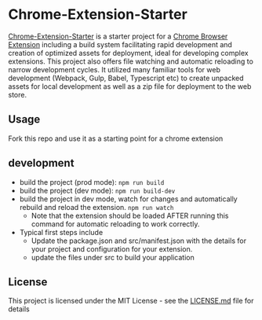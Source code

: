 # Chrome-Extension-Starter

[Chrome-Extension-Starter](https://github.com/albertpatterson/chrome-extension-starter) is a starter project for a [Chrome Browser Extension](https://developer.chrome.com/docs/extensions/) including a build system facilitating rapid development and creation of optimized assets for deployment, ideal for developing complex extensions. This project also offers file watching and automatic reloading to narrow development cycles. It utilized many familiar tools for web development (Webpack, Gulp, Babel, Typescript etc) to create unpacked assets for local development as well as a zip file for deployment to the web store.

## Usage

Fork this repo and use it as a starting point for a chrome extension

## development

- build the project (prod mode): `npm run build`
- build the project (dev mode): `npm run build-dev`
- build the project in dev mode, watch for changes and automatically rebuild and reload the extension. `npm run watch`
  - Note that the extension should be loaded AFTER running this command for automatic reloading to work correctly.
- Typical first steps include
  - Update the package.json and src/manifest.json with the details for your project and configuration for your extension.
  - update the files under src to build your application

## License

This project is licensed under the MIT License - see the [LICENSE.md](LICENSE) file for details
